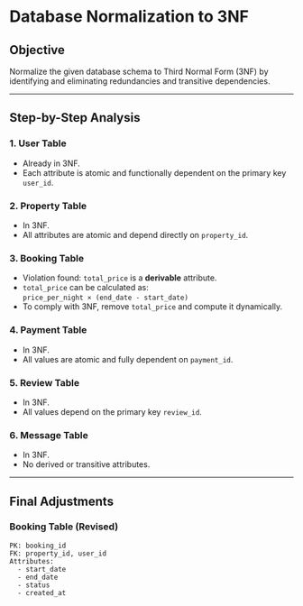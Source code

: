 # Database Normalization to 3NF

## Objective

Normalize the given database schema to Third Normal Form (3NF) by identifying and eliminating redundancies and transitive dependencies.

---

## Step-by-Step Analysis

### 1. User Table

- Already in 3NF.
- Each attribute is atomic and functionally dependent on the primary key `user_id`.

### 2. Property Table

- In 3NF.
- All attributes are atomic and depend directly on `property_id`.

### 3. Booking Table

- Violation found: `total_price` is a **derivable** attribute.
- `total_price` can be calculated as:  
  `price_per_night × (end_date - start_date)`
- To comply with 3NF, remove `total_price` and compute it dynamically.

### 4. Payment Table

- In 3NF.
- All values are atomic and fully dependent on `payment_id`.

### 5. Review Table

- In 3NF.
- All values depend on the primary key `review_id`.

### 6. Message Table

- In 3NF.
- No derived or transitive attributes.

---

## Final Adjustments

### Booking Table (Revised)

```plaintext
PK: booking_id
FK: property_id, user_id
Attributes:
  - start_date
  - end_date
  - status
  - created_at
```
